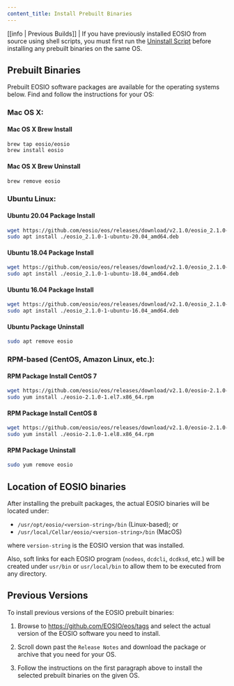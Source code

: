 ```yaml
---
content_title: Install Prebuilt Binaries
---
```


[[info | Previous Builds]]
| If you have previously installed EOSIO from source using shell scripts, you must first run the [Uninstall Script](01_build-from-source/01_shell-scripts/05_uninstall-eosio.md) before installing any prebuilt binaries on the same OS.

## Prebuilt Binaries

Prebuilt EOSIO software packages are available for the operating systems below. Find and follow the instructions for your OS:

### Mac OS X:

#### Mac OS X Brew Install
```sh
brew tap eosio/eosio
brew install eosio
```
#### Mac OS X Brew Uninstall
```sh
brew remove eosio
```

### Ubuntu Linux:
#### Ubuntu 20.04 Package Install
```sh
wget https://github.com/eosio/eos/releases/download/v2.1.0/eosio_2.1.0-1-ubuntu-20.04_amd64.deb
sudo apt install ./eosio_2.1.0-1-ubuntu-20.04_amd64.deb
```
#### Ubuntu 18.04 Package Install
```sh
wget https://github.com/eosio/eos/releases/download/v2.1.0/eosio_2.1.0-1-ubuntu-18.04_amd64.deb
sudo apt install ./eosio_2.1.0-1-ubuntu-18.04_amd64.deb
```
#### Ubuntu 16.04 Package Install
```sh
wget https://github.com/eosio/eos/releases/download/v2.1.0/eosio_2.1.0-1-ubuntu-16.04_amd64.deb
sudo apt install ./eosio_2.1.0-1-ubuntu-16.04_amd64.deb
```
#### Ubuntu Package Uninstall
```sh
sudo apt remove eosio
```

### RPM-based (CentOS, Amazon Linux, etc.):

#### RPM Package Install CentOS 7
```sh
wget https://github.com/eosio/eos/releases/download/v2.1.0/eosio-2.1.0-1.el7.x86_64.rpm
sudo yum install ./eosio-2.1.0-1.el7.x86_64.rpm
```
#### RPM Package Install CentOS 8
```sh
wget https://github.com/eosio/eos/releases/download/v2.1.0/eosio-2.1.0-1.el8.x86_64.rpm
sudo yum install ./eosio-2.1.0-1.el8.x86_64.rpm
```
#### RPM Package Uninstall
```sh
sudo yum remove eosio
```

## Location of EOSIO binaries

After installing the prebuilt packages, the actual EOSIO binaries will be located under:
* `/usr/opt/eosio/<version-string>/bin` (Linux-based); or
* `/usr/local/Cellar/eosio/<version-string>/bin` (MacOS)

where `version-string` is the EOSIO version that was installed.

Also, soft links for each EOSIO program (`nodeos`, `dcdcli`, `dcdksd`, etc.) will be created under `usr/bin` or `usr/local/bin` to allow them to be executed from any directory.

## Previous Versions

To install previous versions of the EOSIO prebuilt binaries:

1. Browse to https://github.com/EOSIO/eos/tags and select the actual version of the EOSIO software you need to install.

2. Scroll down past the `Release Notes` and download the package or archive that you need for your OS.

3. Follow the instructions on the first paragraph above to install the selected prebuilt binaries on the given OS.
